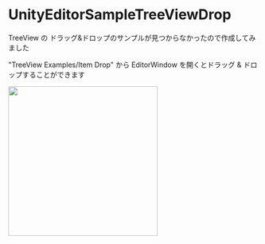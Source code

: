 # UnityEditorSampleTreeViewDrop

TreeView の ドラッグ&ドロップのサンプルが見つからなかったので作成してみました

"TreeView Examples/Item Drop" から EditorWindow を開くとドラッグ & ドロップすることができます

<img src="https://github.com/yayorozu/ImageUploader/blob/master/TreeViewSample/DragAndDrop.png" width="300">

